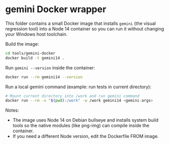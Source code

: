 # gemini Docker wrapper

This folder contains a small Docker image that installs `gemini` (the visual regression tool) into a Node 14 container so you can run it without changing your Windows host toolchain.

Build the image:

```bash
cd tools/gemini-docker
docker build -t gemini14 .
```

Run `gemini --version` inside the container:

```bash
docker run --rm gemini14 --version
```

Run a local gemini command (example: run tests in current directory):

```bash
# Mount current directory into /work and run gemini command
docker run --rm -v "$(pwd):/work" -w /work gemini14 <gemini-args>
```

Notes:
- The image uses Node 14 on Debian bullseye and installs system build tools so the native modules (like png-img) can compile inside the container.
- If you need a different Node version, edit the Dockerfile FROM image.
